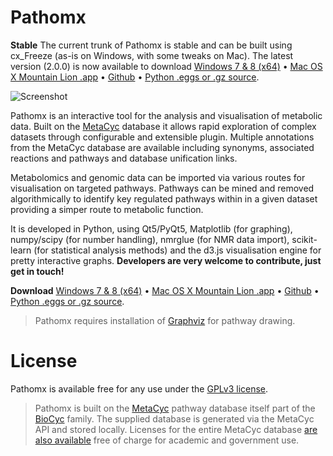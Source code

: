# Pathomx

**Stable** The current trunk of Pathomx is stable and can be built using cx_Freeze (as-is on Windows, with some tweaks on Mac). The latest version (2.0.0) is now available to download
[Windows 7 & 8 (x64)][pathomx-windows] &bull; [Mac OS X Mountain Lion .app][pathomx-mac] &bull; [Github][pathomx-github] &bull; [Python .eggs or .gz source][pathomx-pypi].

![Screenshot](http://pathomx.org/images/software/pathomx/pathomx-v2-visual-editor.png)

Pathomx is an interactive tool for the analysis and visualisation of metabolic data.
Built on the [MetaCyc][metacyc] database it allows rapid exploration of complex datasets
through configurable and extensible plugin. Multiple annotations from the MetaCyc database are 
available including synonyms, associated reactions and pathways and database unification links.

Metabolomics and genomic data can be imported via various routes for visualisation on
targeted pathways. Pathways can be mined and removed algorithmically to identify key
regulated pathways within in a given dataset providing a simper route to metabolic
function.

It is developed in Python, using Qt5/PyQt5, Matplotlib (for graphing), numpy/scipy (for number handling), nmrglue (for NMR data import), scikit-learn (for statistical analysis methods) and the d3.js visualisation engine for pretty interactive graphs. **Developers are very welcome to contribute, just get in touch!**

**Download** [Windows 7 & 8 (x64)][pathomx-windows] &bull; [Mac OS X Mountain Lion .app][pathomx-mac] &bull; [Github][pathomx-github] &bull; [Python .eggs or .gz source][pathomx-pypi].

> Pathomx requires installation of [Graphviz][graphviz] for pathway drawing.

# License

Pathomx is available free for any use under the [GPLv3 license](http://www.gnu.org/licenses/gpl.html).

> Pathomx is built on the [MetaCyc](http://metacyc.org) pathway database itself part of 
the [BioCyc](http://biocyc.org) family. The supplied database is generated via the 
MetaCyc API and stored locally. Licenses for the entire MetaCyc database
[are also available](http://metacyc.org/contact.shtml) free of charge for academic
and government use.

 [pathomx-github]: https://github.com/pathomx/pathomx
 [pathomx-github-issues]: https://github.com/pathomx/pathomx/issues
 [metacyc]: http://metacyc.org
 [pathomx-mac]: http://download.pathomx.org/Pathomx-2.2.0.dmg
 [pathomx-windows]: http://download.pathomx.org/Pathomx-2.2.0-amd64.msi
 [pathomx-pypi]: https://pypi.python.org/pypi/Pathomx 
 [graphviz]: http://www.graphviz.org/
 

